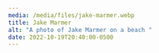 ```yaml
---
media: /media/files/jake-marmer.webp
title: Jake Marmer
alt: "A photo of Jake Marmer on a beach "
date: 2022-10-19T20:40:00-0500
---
```

